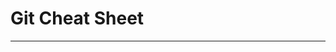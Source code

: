 # Git Cheat Sheet
---




<!-- Git Commamds:
1. git init                                     //in root folder
2. rm -rf .git                                  //undo git init
3. git remote add origin <HTTPS/SSH>            //add the repo link on github
4. git clone <HTTPS/SSH>                        //for clone 
5 => git checkout -b <branch-name>              //create a new branch & switch to it at same time
  => git switch -c <branch-name>               //create a new branch & switch to it at same time 
6 =>git checkout <branch-name>                  //simply switch to an existing branch
  =>git switch <branch-name>                   //simply switch to an existing branch
7. git checkout <old-branch-name>               //Checkout to the branch you need to rename
8. git branch -m <new-branch-name>              //Rename branch name locally
9. git push origin :<old-name> <new-branch-name>  //Delete old branch from remote
10. git branch --list                           //to check all branches
11. git rm fileName                             //to remove specific file
12. git log                                     //to knowing all commits
13. git config --global user.name "name"        // for enter username on git
14. git config --global user.email "email"      // for enter email on git -->

